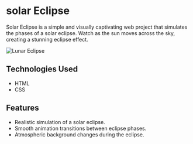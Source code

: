 # solar Eclipse

Solar Eclipse is a simple and visually captivating web project that simulates the phases of a solar eclipse. Watch as the sun moves across the sky, creating a stunning eclipse effect.

![Lunar Eclipse](link-to-your-gif) 


## Technologies Used

- HTML
- CSS

## Features

- Realistic simulation of a solar eclipse.
- Smooth animation transitions between eclipse phases.
- Atmospheric background changes during the eclipse.


